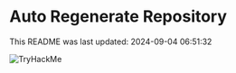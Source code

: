 # Auto Regenerate Repository

This README was last updated: 2024-09-04 06:51:32

 ![TryHackMe](https://tryhackme.com/badge/533634)